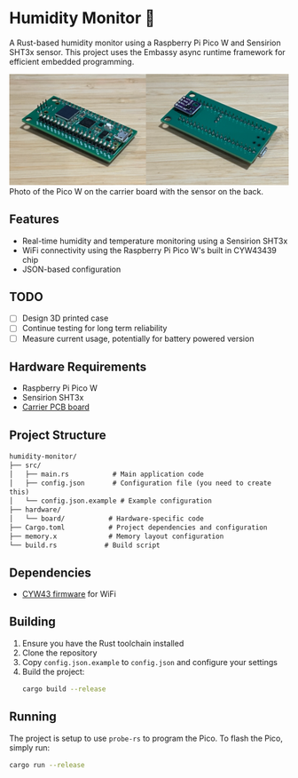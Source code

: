 # Humidity Monitor 🚧

A Rust-based humidity monitor using a Raspberry Pi Pico W and Sensirion SHT3x sensor. This project uses the Embassy async runtime framework for efficient embedded programming.

![Photo of the Pico W on the carrier board with the sensor on the back](./board-only.png)
Photo of the Pico W on the carrier board with the sensor on the back.

## Features
- Real-time humidity and temperature monitoring using a Sensirion SHT3x
- WiFi connectivity using the Raspberry Pi Pico W's built in CYW43439 chip
- JSON-based configuration

## TODO
- [ ] Design 3D printed case
- [ ] Continue testing for long term reliability
- [ ] Measure current usage, potentially for battery powered version

## Hardware Requirements
- Raspberry Pi Pico W
- Sensirion SHT3x
- [Carrier PCB board](./hardware/board/)

## Project Structure

```
humidity-monitor/
├── src/
│   ├── main.rs           # Main application code
│   ├── config.json       # Configuration file (you need to create this)
│   └── config.json.example # Example configuration
├── hardware/
│   └── board/           # Hardware-specific code
├── Cargo.toml           # Project dependencies and configuration
├── memory.x             # Memory layout configuration
└── build.rs            # Build script
```

## Dependencies

- [CYW43 firmware](../cyw43-firmware/) for WiFi

## Building

1. Ensure you have the Rust toolchain installed
2. Clone the repository
3. Copy `config.json.example` to `config.json` and configure your settings
4. Build the project:
   ```bash
   cargo build --release
   ```

## Running

The project is setup to use `probe-rs` to program the Pico. To flash the Pico, simply run:

```bash
cargo run --release
```

